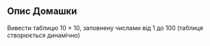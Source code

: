 ## Опис Домашки
Вивести таблицю 10 × 10, заповнену числами від 1 до 100 (таблиця створюється динамічно)